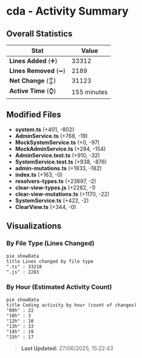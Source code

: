 # cda - Activity Summary 

## Overall Statistics

| Stat                   | Value                                                             |
| ---------------------- | ----------------------------------------------------------------- |
| **Lines Added** (➕)   | 33312                                          |
| **Lines Removed** (➖) | 2189                                        |
| **Net Change** (↕)    | 31123                |
| **Active Time** (⌚)   | 155 minutes |


## Modified Files
- **system.ts** (+401, -802)
- **AdminService.ts** (+768, -19)
- **MockSystemService.ts** (+0, -97)
- **MockAdminService.ts** (+284, -154)
- **AdminService.test.ts** (+910, -32)
- **SystemService.test.ts** (+938, -876)
- **admin-mutations.ts** (+1933, -182)
- **index.ts** (+163, -0)
- **resolvers-types.ts** (+23697, -2)
- **clear-view-types.js** (+2282, -1)
- **clear-view-mutations.ts** (+1170, -22)
- **SystemService.ts** (+422, -2)
- **ClearView.ts** (+344, -0)

## Visualizations

### By File Type (Lines Changed)

```mermaid
pie showData
title Lines changed by file type
".ts" : 33218
".js" : 2283
```

### By Hour (Estimated Activity Count)

```mermaid
pie showData
title Coding activity by hour (count of changes)
"09h" : 22
"10h" : 3
"12h" : 10
"13h" : 33
"14h" : 19
"15h" : 17
```


> **Last Updated:** 27/06/2025, 15:22:43